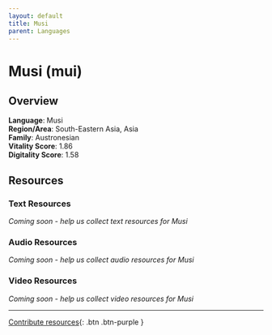 ```yaml
---
layout: default
title: Musi
parent: Languages
---
```


# Musi (mui)

## Overview

**Language**: Musi  
**Region/Area**: South-Eastern Asia, Asia  
**Family**: Austronesian  
**Vitality Score**: 1.86  
**Digitality Score**: 1.58  

## Resources

### Text Resources
*Coming soon - help us collect text resources for Musi*

### Audio Resources
*Coming soon - help us collect audio resources for Musi*

### Video Resources
*Coming soon - help us collect video resources for Musi*

---

[Contribute resources](https://fairtrain.github.io/){: .btn .btn-purple }
